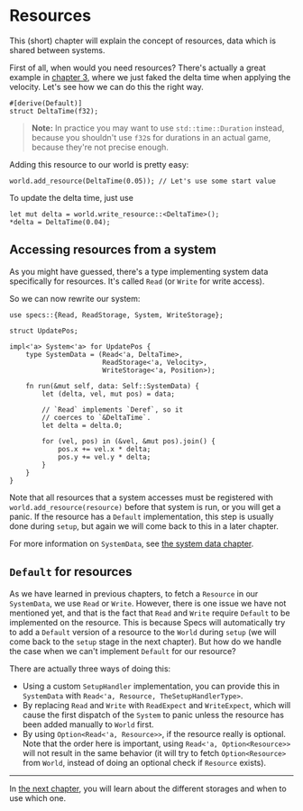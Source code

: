 # Resources

This (short) chapter will explain the concept of resources, data
which is shared between systems.

First of all, when would you need resources? There's actually a great
example in [chapter 3][c3], where we just faked the delta time when applying
the velocity. Let's see how we can do this the right way.

[c3]: ./03_dispatcher.html

```rust,ignore
#[derive(Default)]
struct DeltaTime(f32);
```

> **Note:** In practice you may want to use `std::time::Duration` instead,
  because you shouldn't use `f32`s for durations in an actual game, because
  they're not precise enough.

Adding this resource to our world is pretty easy:

```rust,ignore
world.add_resource(DeltaTime(0.05)); // Let's use some start value
```

To update the delta time, just use

```rust,ignore
let mut delta = world.write_resource::<DeltaTime>();
*delta = DeltaTime(0.04);
```

## Accessing resources from a system

As you might have guessed, there's a type implementing system data
specifically for resources. It's called `Read` (or `Write` for
write access).

So we can now rewrite our system:

```rust,ignore
use specs::{Read, ReadStorage, System, WriteStorage};

struct UpdatePos;

impl<'a> System<'a> for UpdatePos {
    type SystemData = (Read<'a, DeltaTime>,
                       ReadStorage<'a, Velocity>,
                       WriteStorage<'a, Position>);

    fn run(&mut self, data: Self::SystemData) {
        let (delta, vel, mut pos) = data;

        // `Read` implements `Deref`, so it
        // coerces to `&DeltaTime`.
        let delta = delta.0;

        for (vel, pos) in (&vel, &mut pos).join() {
            pos.x += vel.x * delta;
            pos.y += vel.y * delta;
        }
    }
}
```

Note that all resources that a system accesses must be registered with
`world.add_resource(resource)` before that system is run, or you will get a
panic. If the resource has a `Default` implementation, this step is usually 
done during `setup`, but again we will come back to this in a later chapter.

For more information on `SystemData`, see [the system data chapter][cs].

## `Default` for resources

As we have learned in previous chapters, to fetch a `Resource` in our 
`SystemData`, we use `Read` or `Write`. However, there is one issue we 
have not mentioned yet, and that is the fact that `Read` and `Write` require
`Default` to be implemented on the resource. This is because Specs will 
automatically try to add a `Default` version of a resource to the `World` 
during `setup` (we will come back to the `setup` stage in the next chapter).
But how do we handle the case when we can't implement `Default` for our resource?

There are actually three ways of doing this:

* Using a custom `SetupHandler` implementation, you can provide this in `SystemData`
  with `Read<'a, Resource, TheSetupHandlerType>`.
* By replacing `Read` and `Write` with `ReadExpect` and `WriteExpect`, which will 
  cause the first dispatch of the `System` to panic unless the resource has been
  added manually to `World` first.
* By using `Option<Read<'a, Resource>>`, if the resource really is optional. Note
  that the order here is important, using `Read<'a, Option<Resource>>` will not 
  result in the same behavior (it will try to fetch `Option<Resource>` from `World`, 
  instead of doing an optional check if `Resource` exists).


[cs]: ./06_system_data.html

---

In [the next chapter][c5], you will learn about the different storages
and when to use which one.

[c5]: 05_storages.html
